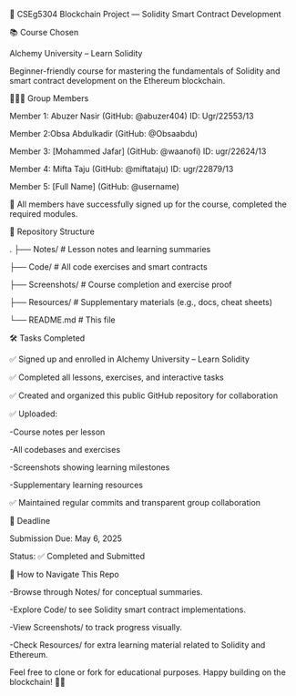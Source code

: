 🔗 CSEg5304 Blockchain Project — Solidity Smart Contract Development

📚 Course Chosen

Alchemy University – Learn Solidity

Beginner-friendly course for mastering the fundamentals of Solidity and smart contract development on the Ethereum blockchain.

🧑‍🤝‍🧑 Group Members

Member 1: Abuzer Nasir (GitHub: @abuzer404) ID: Ugr/22553/13

Member 2:Obsa Abdulkadir (GitHub: @Obsaabdu)

Member 3: [Mohammed Jafar] (GitHub: @waanofi) ID: ugr/22624/13

Member 4: Mifta Taju (GitHub: @miftataju) ID: ugr/22879/13

Member 5: [Full Name] (GitHub: @username)

📌 All members have successfully signed up for the course, completed the required modules.

📁 Repository Structure

.
├── Notes/ # Lesson notes and learning summaries

├── Code/ # All code exercises and smart contracts

├── Screenshots/ # Course completion and exercise proof

├── Resources/ # Supplementary materials (e.g., docs, cheat sheets)

└── README.md # This file

🛠️ Tasks Completed

✅ Signed up and enrolled in Alchemy University – Learn Solidity

✅ Completed all lessons, exercises, and interactive tasks

✅ Created and organized this public GitHub repository for collaboration

✅ Uploaded:

-Course notes per lesson

-All codebases and exercises

-Screenshots showing learning milestones

-Supplementary learning resources

✅ Maintained regular commits and transparent group collaboration

📅 Deadline

Submission Due: May 6, 2025

Status: ✅ Completed and Submitted

📝 How to Navigate This Repo

-Browse through Notes/ for conceptual summaries.

-Explore Code/ to see Solidity smart contract implementations.

-View Screenshots/ to track progress visually.

-Check Resources/ for extra learning material related to Solidity and Ethereum.

Feel free to clone or fork for educational purposes. Happy building on the blockchain! 🧱🚀
